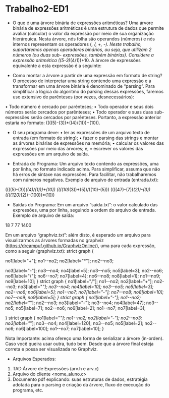 # Trabalho2-ED1

- O que é uma árvore binária de expressões aritméticas?
Uma árvore binária de expressões aritméticas é uma estrutura de dados que permite avaliar
(calcular) o valor da expressão por meio de sua organização hierárquica. Nesta árvore, nós folha
são operandos (números) e nós internos representam os operadores (*, /, +, -). Neste trabalho,
suportaremos apenas operadores binários, ou seja, que utilizam 2 números (ou duas sub-
expressões, também binárias). Considere a expressão aritmética ((5-3)*(4/1))+10. A árvore de
expressões equivalente a esta expressão é a seguinte:

- Como montar a árvore a partir de uma expressão em formato de string?
O processo de interpretar uma string contendo uma expressão e a transformar em uma árvore
binária é denominado de “parsing”. Para simplificar a lógica do algoritmo do parsing dessas
expressões, faremos uso extensivo de parênteses (por vezes, desnecessários):

• Todo número é cercado por parênteses;
• Todo operador e seus dois números serão cercados por parênteses;
• Todo operador e suas duas sub-expressões serão cercados por parênteses.
Portanto, a expressão anterior estaria no formato: ((((5)-(3))*((4)/(1)))+(10)).

- O seu programa deve:
• ler as expressões de um arquivo texto de entrada (em formato de string);
• fazer o parsing das strings e montar as árvores binárias de expressões na memória;
• calcular os valores das expressões por meio das árvores; e,
• escrever os valores das expressões em um arquivo de saída.

- Entrada do Programa:
Um arquivo texto contendo as expressões, uma por linha, no formato indicado acima. Para
simplificar, assuma que não há erros de sintaxe nas expressões. Para facilitar, não
trabalharemos com números negativos. Exemplo de arquivo de entrada (entrada.txt):

((((5)-(3))*((4)/(1)))+(10))
((((10)*(3))+(5))/((10)-(5)))
((((47)-(7))*(2))-(3))
((((120)*(2))-(100))*(10))

- Saídas do Programa:
Em um arquivo “saida.txt”: o valor calculado das expressões, uma por linha, seguindo a ordem
do arquivo de entrada. Exemplo de arquivo de saída:

18
7
77
1400

Em um arquivo “graphviz.txt”: além disto, é esperado um arquivo para visualizarmos as árvores
formadas no graphviz (https://dreampuf.github.io/GraphvizOnline/), uma para cada expressão,
como a seguir (graphviz.txt):
strict graph {

no1[label="+"];
no1--no2;
no2[label="*"];
no2--no3;

no3[label="-"];
no3--no4;
no4[label=5];
no3--no5;
no5[label=3];
no2--no6;
no6[label="/"];
no6--no7;
no7[label=4];
no6--no8;
no8[label=1];
no1--no9;
no9[label=10];
}
strict graph {
no1[label="/"];
no1--no2;
no2[label="+"];
no2--no3;
no3[label="*"];
no3--no4;
no4[label=10];
no3--no5;
no5[label=3];
no2--no6;
no6[label=5];
no1--no7;
no7[label="-"];
no7--no8;
no8[label=10];
no7--no9;
no9[label=5];
}
strict graph {
no1[label="-"];
no1--no2;
no2[label="*"];
no2--no3;
no3[label="-"];
no3--no4;
no4[label=47];
no3--no5;
no5[label=7];
no2--no6;
no6[label=2];
no1--no7;
no7[label=3];

}
strict graph {
no1[label="*"];
no1--no2;
no2[label="-"];
no2--no3;
no3[label="*"];
no3--no4;
no4[label=120];
no3--no5;
no5[label=2];
no2--no6;
no6[label=100];
no1--no7;
no7[label=10];
}

Nota Importante: acima ofereço uma forma de serializar a árvore (in-orden). Caso você queira
usar outra, tudo bem. Desde que a árvore final esteja correta e possa ser visualizada no
Graphviz.

- Arquivos Esperados:
1) TAD Árvore de Expressões (arv.h e arv.c)
2) Arquivo do cliente <nome_aluno.c>
3) Documento pdf explicando: suas estruturas de dados, estratégia adotada para o parsing e
criação da árvore, fluxo de execução do programa, etc.
